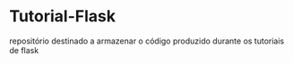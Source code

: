 # Tutorial-Flask
repositório destinado a armazenar o código produzido durante os tutoriais de flask
